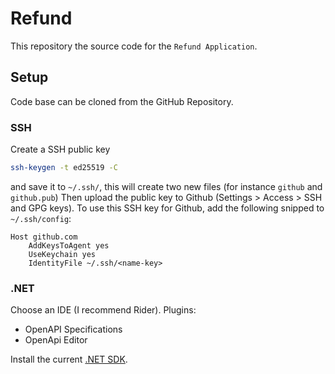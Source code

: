 # Refund

This repository the source code for the `Refund Application`.

## Setup

Code base can be cloned from the GitHub Repository.

### SSH

Create a SSH public key

```bash
ssh-keygen -t ed25519 -C
```

and save it to `~/.ssh/`, this will create two new files (for instance `github` and `github.pub`)
Then upload the public key to Github (Settings > Access > SSH and GPG keys).
To use this SSH key for Github, add the following snipped to `~/.ssh/config`:

```
Host github.com
    AddKeysToAgent yes
    UseKeychain yes
    IdentityFile ~/.ssh/<name-key>
```

### .NET

Choose an IDE (I recommend Rider). Plugins:
- OpenAPI Specifications
- OpenApi Editor

Install the current [.NET SDK](https://dotnet.microsoft.com/en-us/download).
